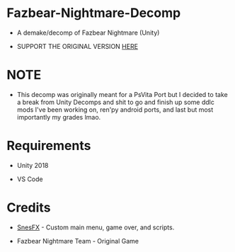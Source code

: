 # Fazbear-Nightmare-Decomp

* A demake/decomp of Fazbear Nightmare (Unity)

* SUPPORT THE ORIGINAL VERSION [HERE](https://gamejolt.com/games/FazbearNightmare/44735)

# NOTE

* This decomp was originally meant for a PsVita Port but I decided to take a break from Unity Decomps and shit to go and finish up some ddlc mods I've been working on, ren'py android ports, and last but most importantly my grades lmao.

# Requirements

* Unity 2018

* VS Code

# Credits

* [SnesFX](https://twitter.com/snesfx) - Custom main menu, game over, and scripts.

* Fazbear Nightmare Team - Original Game
